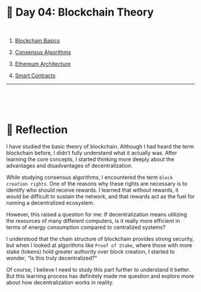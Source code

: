 # 📝 Day 04: Blockchain Theory

<br>

1. [Blockchain Basics](./01_blockchain-basics.md)

2. [Consensus Algorithms](./02_consensus-algorithms.md)

3. [Ethereum Architecture](./03_ethereum-architecture.md) 

4. [Smart Contracts](./04_smart-contracts.md)

---
<Br>
<Br>
<Br>

# 💾 Reflection
I have studied the basic theory of blockchain.
Although I had heard the term blockchain before, I didn’t fully understand what it actually was.
After learning the core concepts, I started thinking more deeply about the advantages and disadvantages of decentralization.

While studying consensus algorithms, I encountered the term `block creation rights`.
One of the reasons why these rights are necessary is to identify who should receive rewards.
I learned that without rewards, it would be difficult to sustain the network, and that rewards act as the fuel for running a decentralized ecosystem.

However, this raised a question for me:
If decentralization means utilizing the resources of many different computers,
is it really more efficient in terms of energy consumption compared to centralized systems?

I understood that the chain structure of blockchain provides strong security,
but when I looked at algorithms like `Proof of Stake`,
where those with more stake (tokens) hold greater authority over block creation,
I started to wonder,
“Is this truly decentralized?”

Of course, I believe I need to study this part further to understand it better.
But this learning process has definitely made me question and explore more about how decentralization works in reality.